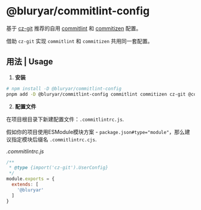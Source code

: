 # @bluryar/commitlint-config

基于 [cz-git](https://cz-git.qbb.sh/zh/config/#%E9%85%8D%E7%BD%AE%E6%A8%A1%E6%9D%BF) 推荐的自用 [commitlint](https://github.com/conventional-changelog/commitlint) 和 [commitizen](https://github.com/commitizen-tools/commitizen) 配置。

借助 `cz-git` 实现 `commitlint` 和 `commitizen` 共用同一套配置。

## 用法 | Usage

1. **安装**

```bash
# npm install -D @bluryar/commitlint-config
pnpm add -D @bluryar/commitlint-config commitlint commitizen cz-git @commitlint/config-conventional
```

2. **配置文件**

在项目根目录下新建配置文件：`.commitlintrc.js`.

假如你的项目使用ESModule模块方案 - `package.json#type="module"`，那么建议指定模块后缀名 `.commitlintrc.cjs`.

_.commitlintrc.js_
```js
/**
 * @type {import('cz-git').UserConfig}
 */
module.exports = {
  extends: [
    '@bluryar'
  ]
}
```
